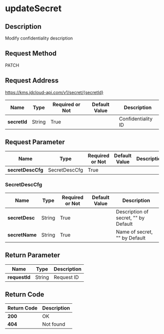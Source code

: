 # updateSecret


## Description
Modify confidentiality description

## Request Method
PATCH

## Request Address
https://kms.jdcloud-api.com/v1/secret/{secretId}

|Name|Type|Required or Not|Default Value|Description|
|---|---|---|---|---|
|**secretId**|String|True| |Confidentiality ID|

## Request Parameter
|Name|Type|Required or Not|Default Value|Description|
|---|---|---|---|---|
|**secretDescCfg**|SecretDescCfg|True| | |

### SecretDescCfg
|Name|Type|Required or Not|Default Value|Description|
|---|---|---|---|---|
|**secretDesc**|String|True| |Description of secret, "" by Default|
|**secretName**|String|True| |Name of secret, "" by Default|

## Return Parameter
|Name|Type|Description|
|---|---|---|
|**requestId**|String|Request ID|


## Return Code
|Return Code|Description|
|---|---|
|**200**|OK|
|**404**|Not found|
